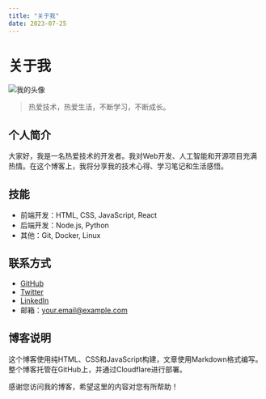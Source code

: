 ```yaml
---
title: "关于我"
date: 2023-07-25
---
```


# 关于我

![我的头像](assets/avatar.jpg)

> 热爱技术，热爱生活，不断学习，不断成长。

## 个人简介

大家好，我是一名热爱技术的开发者。我对Web开发、人工智能和开源项目充满热情。在这个博客上，我将分享我的技术心得、学习笔记和生活感悟。

## 技能

- 前端开发：HTML, CSS, JavaScript, React
- 后端开发：Node.js, Python
- 其他：Git, Docker, Linux

## 联系方式

- [GitHub](https://github.com/yourusername)
- [Twitter](https://twitter.com/yourusername)
- [LinkedIn](https://linkedin.com/in/yourusername)
- 邮箱：your.email@example.com

## 博客说明

这个博客使用纯HTML、CSS和JavaScript构建，文章使用Markdown格式编写。整个博客托管在GitHub上，并通过Cloudflare进行部署。

感谢您访问我的博客，希望这里的内容对您有所帮助！